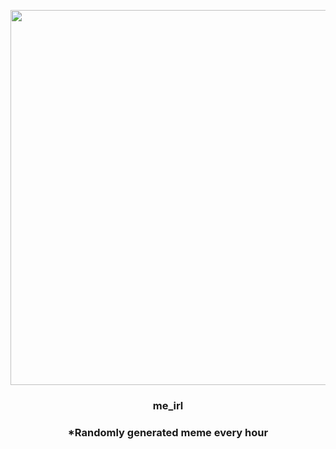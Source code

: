 <p align="center">
        <img src="https://i.redd.it/6yfpn1xuji591.jpg" width="600" height="600">
        </p>
        <h3 align="center">me_irl</h3>
        <h3 align="center">*Randomly generated meme every hour</h3>
    